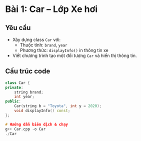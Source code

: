 # Bài 1: Car – Lớp Xe hơi

## Yêu cầu
- Xây dựng class `Car` với:
  - Thuộc tính: `brand`, `year`
  - Phương thức: `displayInfo()` in thông tin xe
- Viết chương trình tạo một đối tượng `Car` và hiển thị thông tin.

## Cấu trúc code
```cpp
class Car {
private:
    string brand;
    int year;
public:
    Car(string b = "Toyota", int y = 2020);
    void displayInfo() const;
};

# Hướng dẫn biên dịch & chạy
g++ Car.cpp -o Car
./Car

    